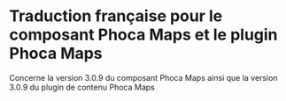 # Traduction française pour le composant Phoca Maps et le plugin Phoca Maps

Concerne la version 3.0.9 du composant Phoca Maps ainsi que la version 3.0.9 du plugin de contenu Phoca Maps
